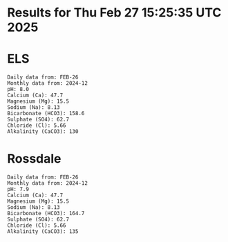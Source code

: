 # Results for Thu Feb 27 15:25:35 UTC 2025
# ELS
```
Daily data from: FEB-26
Monthly data from: 2024-12
pH: 8.0
Calcium (Ca): 47.7
Magnesium (Mg): 15.5
Sodium (Na): 8.13
Bicarbonate (HCO3): 158.6
Sulphate (SO4): 62.7
Chloride (Cl): 5.66
Alkalinity (CaCO3): 130
```
# Rossdale
```
Daily data from: FEB-26
Monthly data from: 2024-12
pH: 7.9
Calcium (Ca): 47.7
Magnesium (Mg): 15.5
Sodium (Na): 8.13
Bicarbonate (HCO3): 164.7
Sulphate (SO4): 62.7
Chloride (Cl): 5.66
Alkalinity (CaCO3): 135
```
